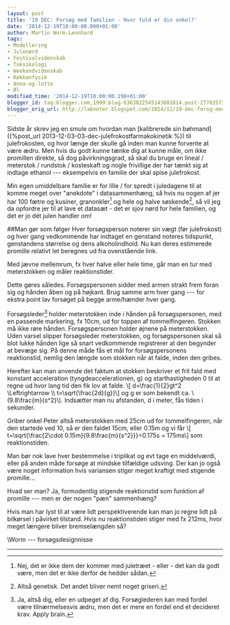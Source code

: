 ```yaml
---
layout: post
title: '19 DEC: Forsøg med familien - Hvor fuld er din onkel?'
date: '2014-12-19T10:00:00.000+01:00'
author: Martin Worm-Leonhard
tags:
- Modellering
- Julenørd
- Festivalvidenskab
- Toksikologi
- Weekendvidenskab
- Køkkenfysik
- Anna-og-lotte
- Øl
modified_time: '2014-12-19T10:00:00.198+01:00'
blogger_id: tag:blogger.com,1999:blog-6363822545143881814.post-2778257775183070849
blogger_orig_url: http://labnoter.blogspot.com/2014/12/19-dec-forsg-med-familien-hvor-fuld-er.html
---
```


Sidste år skrev jeg en smule om hvordan man [kalibrerede sin
bøhmand]({%post_url 2013-12-03-03-dec-julefrokostfarmakokinetik %})
til julefrokosten, og hvor længe der skulle gå inden man kunne forvente
at være ædru. Men hvis du godt kunne tænke dig at kunne måle, om ikke
promillen direkte, så dog påvirkningsgrad, så skal du bruge en lineal /
meterstok / rundstok / kosteskaft og nogle frivillige der har tænkt sig
at indtage ethanol --- eksempelvis en familie der skal spise julefrokost.

Min egen umiddelbare familie er for lille / for spredt i juledagene til
at komme meget over "anekdote" i datasammenhæng, så hvis nu nogen af jer
har 100 fætre og kusiner, granonkler[^1] og hele og halve
søskende[^2], så vil jeg da opfordre jer til at lave et datasæt - det
er sjov nørd for hele familien, og det er jo dét julen handler om!

##Man gør som følger
Hver forsøgsperson noterer sin vægt (før julefrokost) og hver gang
vedkommende har indtaget en genstand noteres tidspunkt, genstandens
størrelse og dens alkoholindhold. Nu kan deres estimerede promille
relativt let beregnes ud fra ovenstående link.

Med jævne mellemrum, fx hver halve eller hele time, går man en tur med
meterstokken og måler reaktionstider.

Dette gøres således. Forsøgspersonen sidder med armen strakt frem foran
sig og hånden åben og på højkant. Brug samme arm hver gang --- for ekstra
point lav forsøget på begge arme/hænder hver gang. 

Forsøgsleder[^3]
holder meterstokken inde i hånden på forsøgspersonen, med en passende
markering, fx 10cm, ud for toppen af tommelfingeren. Stokken må ikke
røre hånden. Forsøgspersonen holder øjnene på meterstokken. Uden varsel
slipper forsøgsleder meterstokken, og forsøgspersonen skal så blot lukke
hånden lige så snart vedkommende registrerer at den begynder at bevæge
sig. På denne måde fås et mål for forsøgspersonens reaktionstid, nemlig
den længde som stokken når at falde, inden den gribes.

Herefter kan man anvende det faktum at stokken beskriver et frit fald
med konstant acceleration (tyngdeaccelerationen, g) og starthastigheden
0 til at regne ud hvor lang tid den fik lov at falde. \\[ d=\frac{1}{2}gt^2 \Leftrightarrow \\\ t=\sqrt{\frac{2d}{g}}\\] og
g er som bekendt ca. \\(9.8\frac{m}{s^2}\\). Indsætter man nu
afstanden, d i meter, fås tiden i sekunder.

Griber onkel Peter altså meterstokken med 25cm ud for tommelfingeren,
når den startede ved 10, så er den faldet 15cm, eller 0.15m og vi får
\\[ t=\sqrt{\frac{2\cdot 0.15m}{9.8\frac{m}{s^2}}}=0.175s =
175ms\\] som reaktionstiden.

Man bør nok lave hver bestemmelse i triplikat og evt tage en
middelværdi, eller på anden måde forsøge at mindske tilfældige udsving.
Der kan jo også være noget information hvis variansen stiger meget
kraftigt med stigende promille...

Hvad ser man? Ja, formodentlig stigende reaktionstid som funktion af
promille --- men er der nogen "pæn" sammenhæng?

Hvis man har lyst til at være lidt perspektiverende kan man jo regne
lidt på bilkørsel i påvirket tilstand. Hvis nu reaktionstiden stiger med
fx 212ms, hvor meget længere bliver bremselængden så?

\\Worm --- forsøgsdesignnisse


------------------------------------------------------------------------

[^1]: Nej, det er ikke dem der kommer med juletræet - eller - det kan
    da godt være, men det er ikke derfor de hedder sådan.

[^2]: Altså genetisk. Det andet bliver nemt noget griseri.

[^3]: Ja, altså dig, eller en udpeget af dig. Forsøglederen kan med
    fordel være tilnærmelsesvis ædru, men det er mere en fordel end et
    decideret krav. Apply brain.
